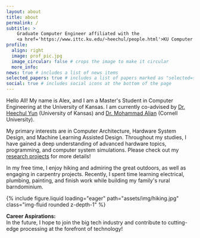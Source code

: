 ```yaml
---
layout: about
title: about
permalink: /
subtitle: >
    Graduate Computer Engineer affiliated with the 
    <a href='https://www.ittc.ku.edu/~heechul/people.html'>KU Computer Systems Lab</a> and the <a href='https://arg.csl.cornell.edu/'>Alian Research Group</a>
profile:
  align: right
  image: prof_pic.jpg
  image_circular: false # crops the image to make it circular
  more_info: 
news: true # includes a list of news items
selected_papers: true # includes a list of papers marked as "selected={true}"
social: true # includes social icons at the bottom of the page
---
```

Hello All! My name is Alex, and I am a Master's Student in Computer Engineering at the University of Kansas. I am currently co-advised by [Dr. Heechul Yun](https://www.ittc.ku.edu/~heechul/) (University of Kansas) and [Dr. Mohammad Alian](https://alian.csl.cornell.edu/) (Cornell University).

My primary interests are in Computer Architecture, Hardware System Design, and Machine Learning Assisted Design. Throughout my studies, I have gained a deep understanding of advanced hardware topics, programming, and computer system simulations. Please check out my [research projects](/projects/#research) for more details!

In my free time, I enjoy hiking and admiring the great outdoors, as well as engaging in carpentry projects. Recently, I spent time learning electrical, plumbing, painting, and finish work while building my family's rural barndominium.

{% include figure.liquid loading="eager" path="assets/img/hiking.jpg" class="img-fluid rounded z-depth-1" %}

**Career Aspirations:**  
In the future, I hope to join the big tech industry and contribute to cutting-edge processing at the forefront of technology!
